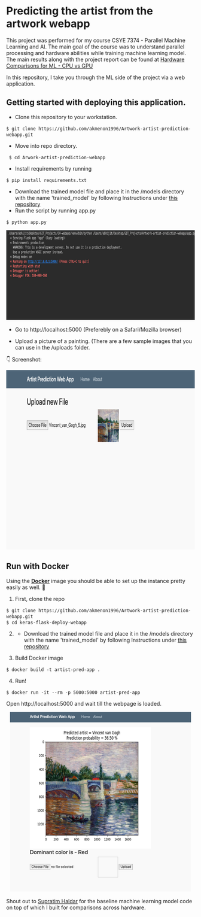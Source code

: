 # Predicting the artist from the artwork webapp
This project was performed for my course CSYE 7374 - Parallel Machine Learning and AI. The main goal of the course was to understand
parallel processing and hardware abilities while training machine learning model. The main results along with the project report
can be found at [Hardware Comparisons for ML - CPU vs GPU](https://github.com/akmenon1996/Harware_Comparison-GPUvsCPU-/blob/master/instructions.md)

In this repository, I take you through the ML side of the project via a web application. 

## Getting started with deploying this application. 

- Clone this repository to your workstation. 
```shell
$ git clone https://github.com/akmenon1996/Artwork-artist-prediction-webapp.git
```
- Move into repo directory. 
```shell
 $ cd Arwork-artist-prediction-webapp
 ```
- Install requirements by running 
 ```shell
 $ pip install requirements.txt
 ```
- Download the trained model file and place it in the /models directory with the name 'trained_model' by 
following Instructions under [this repository](https://github.com/akmenon1996/Harware_Comparison-GPUvsCPU-/blob/master/instructions.md)
- Run the script by running app.py
 ```shell
 $ python app.py
 ```
 <p align="center">
  <img src="https://github.com/akmenon1996/Artwork-artist-prediction-webapp/blob/master/display_outputs/flask_running.png" height="240px" alt="">
</p>

- Go to http://localhost:5000 (Preferebly on a Safari/Mozilla browser)

- Upload a picture of a painting. (There are a few sample images that you can use in the /uploads folder. 

:point_down: Screenshot:

<p align="center">
  <img src="https://github.com/akmenon1996/Artwork-artist-prediction-webapp/blob/master/display_outputs/home_page.png" height="480px" alt="">
</p>

## Run with Docker

Using the **[Docker](https://www.docker.com)** image you should be able to set up the instance pretty easily as well. :whale:


1. First, clone the repo
```shell
$ git clone https://github.com/akmenon1996/Artwork-artist-prediction-webapp.git
$ cd keras-flask-deploy-webapp
```
2. - Download the trained model file and place it in the /models directory with the name 'trained_model' by 
following Instructions under [this repository](https://github.com/akmenon1996/Harware_Comparison-GPUvsCPU-/blob/master/instructions.md)

3. Build Docker image
```shell
$ docker build -t artist-pred-app .
```

4. Run!
```shell
$ docker run -it --rm -p 5000:5000 artist-pred-app
```



Open http://localhost:5000 and wait till the webpage is loaded.

<p align="center">
  <img src="https://github.com/akmenon1996/Artwork-artist-prediction-webapp/blob/master/display_outputs/output_image.png" height="480px" alt="">
</p>


Shout out to [Supratim Haldar](https://supratimh.github.io/) for the baseline machine learning model code on top of which I built for comparisons across hardware.
